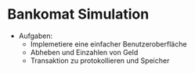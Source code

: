 # Bankomat Simulation
* Aufgaben: 
    * Implemetiere eine einfacher Benutzeroberfläche
    * Abheben und Einzahlen von Geld
    * Transaktion zu protokollieren und Speicher